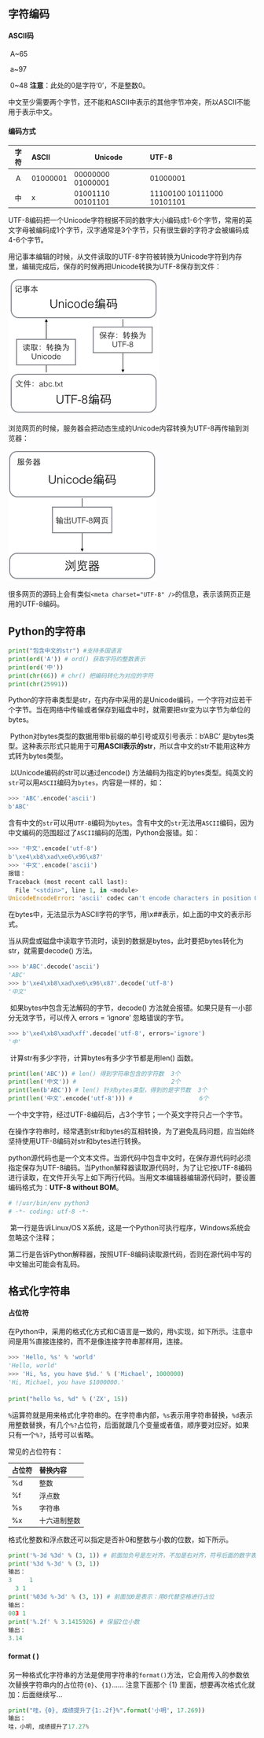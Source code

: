 ## 字符编码

#### ASCII码

​	A~65

​	a~97

​	0~48   **注意**：此处的0是字符‘0’，不是整数0。

​	中文至少需要两个字节，还不能和ASCII中表示的其他字节冲突，所以ASCII不能用于表示中文。

#### 编码方式

| 字符 | ASCII    | Unicode           | UTF-8                      |
| :--: | :------- | ----------------- | :------------------------- |
|  A   | 01000001 | 00000000 01000001 | 01000001                   |
|  中  | x        | 01001110 00101101 | 11100100 10111000 10101101 |

​	UTF-8编码把一个Unicode字符根据不同的数字大小编码成1-6个字节，常用的英文字母被编码成1个字节，汉字通常是3个字节，只有很生僻的字符才会被编码成4-6个字节。

​	用记事本编辑的时候，从文件读取的UTF-8字符被转换为Unicode字符到内存里，编辑完成后，保存的时候再把Unicode转换为UTF-8保存到文件：

![记事本读取时的编码](pics/记事本读取时的编码.png)

​	浏览网页的时候，服务器会把动态生成的Unicode内容转换为UTF-8再传输到浏览器：

![浏览网页时的编码](pics/浏览网页时的编码.png)

​	很多网页的源码上会有类似`<meta charset="UTF-8" />`的信息，表示该网页正是用的UTF-8编码。

## Python的字符串

```python
print("包含中文的str") #支持多国语言
print(ord('A')) # ord() 获取字符的整数表示
print(ord('中'))
print(chr(66)) # chr() 把编码转化为对应的字符
print(chr(25991))
```
​	Python的字符串类型是str，在内存中采用的是Unicode编码，一个字符对应若干个字节。当在网络中传输或者保存到磁盘中时，就需要把str变为以字节为单位的bytes。

​	Python对bytes类型的数据用带b前缀的单引号或双引号表示：b‘ABC’ 是bytes类型。这种表示形式只能用于可**用ASCII表示的str**，所以含中文的str不能用这种方式转为bytes类型。

​	以Unicode编码的str可以通过encode() 方法编码为指定的bytes类型。纯英文的`str`可以用`ASCII`编码为`bytes`，内容是一样的，如：

```python
>>> 'ABC'.encode('ascii')
b'ABC'
```

​	含有中文的`str`可以用`UTF-8`编码为`bytes`。含有中文的`str`无法用`ASCII`编码，因为中文编码的范围超过了`ASCII`编码的范围，Python会报错。如：

```python
>>> '中文'.encode('utf-8')
b'\xe4\xb8\xad\xe6\x96\x87'
>>> '中文'.encode('ascii')
报错：
Traceback (most recent call last):
  File "<stdin>", line 1, in <module>
UnicodeEncodeError: 'ascii' codec can't encode characters in position 0-1: ordinal not in range(128)
```

​	在bytes中，无法显示为ASCII字符的字节，用\x##表示，如上面的中文的表示形式。

​	当从网盘或磁盘中读取字节流时，读到的数据是bytes，此时要把bytes转化为str，就需要decode() 方法。

```python
>>> b'ABC'.decode('ascii')
'ABC'
>>> b'\xe4\xb8\xad\xe6\x96\x87'.decode('utf-8')
'中文'
```

​	如果bytes中包含无法解码的字节，decode() 方法就会报错。如果只是有一小部分无效字节，可以传入 errors = ‘ignore’ 忽略错误的字节。

```python
>>> b'\xe4\xb8\xad\xff'.decode('utf-8', errors='ignore')
'中'
```

​	计算str有多少字符，计算bytes有多少字节都是用len() 函数。

```python
print(len('ABC')) # len() 得到字符串包含的字符数  3个
print(len('中文')) #                           2个
print(len(b'ABC')) # len() 针对bytes类型，得到的是字节数  3个
print(len('中文'.encode('utf-8'))) #                   6个
```

​	一个中文字符，经过UTF-8编码后，占3个字节；一个英文字符只占一个字节。

​	在操作字符串时，经常遇到str和bytes的互相转换，为了避免乱码问题，应当始终坚持使用UTF-8编码对str和bytes进行转换。

​	python源代码也是一个文本文件。当源代码中包含中文时，在保存源代码时必须指定保存为UTF-8编码。当Python解释器读取源代码时，为了让它按UTF-8编码进行读取，在文件开头写上如下两行代码。当用文本编辑器编辑源代码时，要设置编码格式为：**UTF-8 without BOM**。

```python
# !/usr/bin/env python3
# -*- coding: utf-8 -*-
```

​	第一行是告诉Linux/OS X系统，这是一个Python可执行程序，Windows系统会忽略这个注释；

​	第二行是告诉Python解释器，按照UTF-8编码读取源代码，否则在源代码中写的中文输出可能会有乱码。

## 格式化字符串

#### 占位符

​	在Python中，采用的格式化方式和C语言是一致的，用`%`实现，如下所示。注意中间是用%直接连接的，而不是像连接字符串那样用，连接。

```python
>>> 'Hello, %s' % 'world'
'Hello, world'
>>> 'Hi, %s, you have $%d.' % ('Michael', 1000000)
'Hi, Michael, you have $1000000.'

print("hello %s, %d" % ('ZX', 15))
```

​	`%`运算符就是用来格式化字符串的。在字符串内部，`%s`表示用字符串替换，`%d`表示用整数替换，有几个`%?`占位符，后面就跟几个变量或者值，顺序要对应好。如果只有一个`%?`，括号可以省略。

常见的占位符有：

| 占位符 | 替换内容     |
| :----- | :----------- |
| %d     | 整数         |
| %f     | 浮点数       |
| %s     | 字符串       |
| %x     | 十六进制整数 |

​	格式化整数和浮点数还可以指定是否补0和整数与小数的位数，如下所示。

```python
print('%-3d %3d' % (3, 1)) # 前面加负号是左对齐，不加是右对齐，符号后面的数字表示占几个字符
print('%3d %-3d' % (3, 1))
输出：
3     1
  3 1  
print('%03d %-3d' % (3, 1)) # 前面加0是表示：用0代替空格进行占位
输出：
003 1
print('%.2f' % 3.1415926) # 保留2位小数
输出：
3.14
```

#### format ( )

​	另一种格式化字符串的方法是使用字符串的`format()`方法，它会用传入的参数依次替换字符串内的占位符`{0}`、`{1}`…… 注意下面那个 {1} 里面，想要再次格式化就加：后面继续写...

```python
print("哇，{0}, 成绩提升了{1:.2f}%".format('小明', 17.269))
输出：
哇，小明, 成绩提升了17.27%
```

